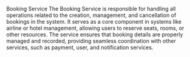 Booking Service
The Booking Service is responsible for handling all operations related to the creation, management, and cancellation of bookings in the system. It serves as a core component in systems like airline or hotel management, allowing users to reserve seats, rooms, or other resources. The service ensures that booking details are properly managed and recorded, providing seamless coordination with other services, such as payment, user, and notification services.


